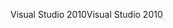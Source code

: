 <span data-ttu-id="3457e-101">Visual Studio 2010</span><span class="sxs-lookup"><span data-stu-id="3457e-101">Visual Studio 2010</span></span>